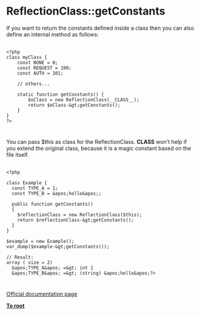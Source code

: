 # ReflectionClass::getConstants



If you want to return the constants defined inside a class then you can also define an internal method as follows:<br><br>

```
<?php
class myClass {
    const NONE = 0;
    const REQUEST = 100;
    const AUTH = 101;

    // others...

    static function getConstants() {
        $oClass = new ReflectionClass(__CLASS__);
        return $oClass-&gt;getConstants();
    }
}
?>
```
  

#

You can pass $this as class for the ReflectionClass. __CLASS__ won&apos;t help if you extend the original class, because it is a magic constant based on the file itself.<br><br>

```
<?php 

class Example {
  const TYPE_A = 1;
  const TYPE_B = &apos;hello&apos;;

  public function getConstants()
  {
    $reflectionClass = new ReflectionClass($this);
    return $reflectionClass-&gt;getConstants();
  }
}

$example = new Example();
var_dump($example-&gt;getConstants());

// Result:
array ( size = 2)
  &apos;TYPE_A&apos; =&gt; int 1
  &apos;TYPE_B&apos; =&gt; (string) &apos;hello&apos;?>
```
  

#

[Official documentation page](https://www.php.net/manual/en/reflectionclass.getconstants.php)

**[To root](/README.md)**